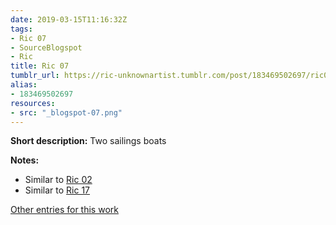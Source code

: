 ```yaml
---
date: 2019-03-15T11:16:32Z
tags:
- Ric 07
- SourceBlogspot
- Ric
title: Ric 07
tumblr_url: https://ric-unknownartist.tumblr.com/post/183469502697/ric07
alias:
- 183469502697
resources:
- src: "_blogspot-07.png"
---
```


**Short description:** Two sailings boats

**Notes:**

- Similar to [Ric 02](/tags/ric-07)
- Similar to [Ric 17](/tags/ric-17)

[Other entries for this work](/tags/ric-07)
